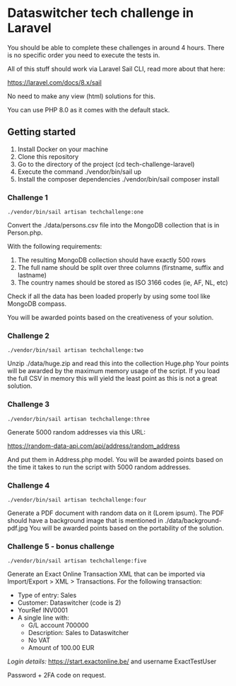 # Dataswitcher tech challenge in Laravel

You should be able to complete these challenges in around 4 hours. There is no specific order you need to execute the tests in.

All of this stuff should work via Laravel Sail CLI, read more about that here:

https://laravel.com/docs/8.x/sail

No need to make any view (html) solutions for this.

You can use PHP 8.0 as it comes with the default stack.

## Getting started

1. Install Docker on your machine
2. Clone this repository
3. Go to the directory of the project (cd tech-challenge-laravel)
4. Execute the command ./vendor/bin/sail up
5. Install the composer dependencies ./vendor/bin/sail composer install

### Challenge 1

    ./vendor/bin/sail artisan techchallenge:one

Convert the ./data/persons.csv file into the MongoDB collection that is in Person.php.

With the following requirements:

1. The resulting MongoDB collection should have exactly 500 rows
2. The full name should be split over three columns (firstname, suffix and lastname)
3. The country names should be stored as ISO 3166 codes (ie, AF, NL, etc) 

Check if all the data has been loaded properly by using some tool like MongoDB compass.

You will be awarded points based on the creativeness of your solution.

### Challenge 2

    ./vendor/bin/sail artisan techchallenge:two

Unzip ./data/huge.zip and read this into the collection Huge.php
Your points will be awarded by the maximum memory usage of the script. 
If you load the full CSV in memory this will yield the least point as this is not a great solution.

### Challenge 3 

    ./vendor/bin/sail artisan techchallenge:three

Generate 5000 random addresses via this URL:

https://random-data-api.com/api/address/random_address

And put them in Address.php model.
You will be awarded points based on the time it takes to run the script with 5000 random addresses.

### Challenge 4

    ./vendor/bin/sail artisan techchallenge:four

Generate a PDF document with random data on it (Lorem ipsum). The PDF should have a background image that is mentioned in ./data/background-pdf.jpg
You will be awarded points based on the portability of the solution.

### Challenge 5 - bonus challenge

    ./vendor/bin/sail artisan techchallenge:five

Generate an Exact Online Transaction XML that can be imported via Import/Export > XML > Transactions. For the following transaction:

* Type of entry: Sales
* Customer: Dataswitcher (code is 2)
* YourRef INV0001
* A single line with: 
  * G/L account 700000
  * Description: Sales to Dataswitcher
  * No VAT
  * Amount of 100.00 EUR
  
*Login details:* 
https://start.exactonline.be/
and username ExactTestUser

Password + 2FA code on request.
